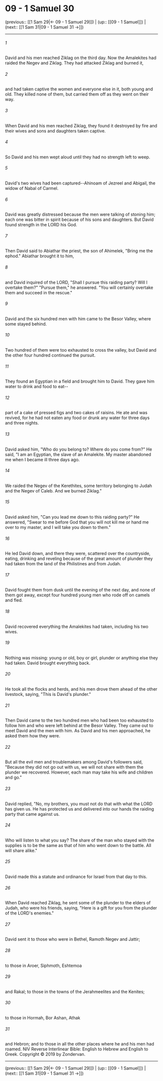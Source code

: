 # 09 - 1 Samuel 30

(previous:: [[1 Sam 29|← 09 - 1 Samuel 29]]) | (up:: [[09 - 1 Samuel]]) | (next:: [[1 Sam 31|09 - 1 Samuel 31 →]])

***


###### 1 
David and his men reached Ziklag on the third day. Now the Amalekites had raided the Negev and Ziklag. They had attacked Ziklag and burned it, 

###### 2 
and had taken captive the women and everyone else in it, both young and old. They killed none of them, but carried them off as they went on their way. 

###### 3 
When David and his men reached Ziklag, they found it destroyed by fire and their wives and sons and daughters taken captive. 

###### 4 
So David and his men wept aloud until they had no strength left to weep. 

###### 5 
David's two wives had been captured--Ahinoam of Jezreel and Abigail, the widow of Nabal of Carmel. 

###### 6 
David was greatly distressed because the men were talking of stoning him; each one was bitter in spirit because of his sons and daughters. But David found strength in the LORD his God. 

###### 7 
Then David said to Abiathar the priest, the son of Ahimelek, "Bring me the ephod." Abiathar brought it to him, 

###### 8 
and David inquired of the LORD, "Shall I pursue this raiding party? Will I overtake them?" "Pursue them," he answered. "You will certainly overtake them and succeed in the rescue." 

###### 9 
David and the six hundred men with him came to the Besor Valley, where some stayed behind. 

###### 10 
Two hundred of them were too exhausted to cross the valley, but David and the other four hundred continued the pursuit. 

###### 11 
They found an Egyptian in a field and brought him to David. They gave him water to drink and food to eat-- 

###### 12 
part of a cake of pressed figs and two cakes of raisins. He ate and was revived, for he had not eaten any food or drunk any water for three days and three nights. 

###### 13 
David asked him, "Who do you belong to? Where do you come from?" He said, "I am an Egyptian, the slave of an Amalekite. My master abandoned me when I became ill three days ago. 

###### 14 
We raided the Negev of the Kerethites, some territory belonging to Judah and the Negev of Caleb. And we burned Ziklag." 

###### 15 
David asked him, "Can you lead me down to this raiding party?" He answered, "Swear to me before God that you will not kill me or hand me over to my master, and I will take you down to them." 

###### 16 
He led David down, and there they were, scattered over the countryside, eating, drinking and reveling because of the great amount of plunder they had taken from the land of the Philistines and from Judah. 

###### 17 
David fought them from dusk until the evening of the next day, and none of them got away, except four hundred young men who rode off on camels and fled. 

###### 18 
David recovered everything the Amalekites had taken, including his two wives. 

###### 19 
Nothing was missing: young or old, boy or girl, plunder or anything else they had taken. David brought everything back. 

###### 20 
He took all the flocks and herds, and his men drove them ahead of the other livestock, saying, "This is David's plunder." 

###### 21 
Then David came to the two hundred men who had been too exhausted to follow him and who were left behind at the Besor Valley. They came out to meet David and the men with him. As David and his men approached, he asked them how they were. 

###### 22 
But all the evil men and troublemakers among David's followers said, "Because they did not go out with us, we will not share with them the plunder we recovered. However, each man may take his wife and children and go." 

###### 23 
David replied, "No, my brothers, you must not do that with what the LORD has given us. He has protected us and delivered into our hands the raiding party that came against us. 

###### 24 
Who will listen to what you say? The share of the man who stayed with the supplies is to be the same as that of him who went down to the battle. All will share alike." 

###### 25 
David made this a statute and ordinance for Israel from that day to this. 

###### 26 
When David reached Ziklag, he sent some of the plunder to the elders of Judah, who were his friends, saying, "Here is a gift for you from the plunder of the LORD's enemies." 

###### 27 
David sent it to those who were in Bethel, Ramoth Negev and Jattir; 

###### 28 
to those in Aroer, Siphmoth, Eshtemoa 

###### 29 
and Rakal; to those in the towns of the Jerahmeelites and the Kenites; 

###### 30 
to those in Hormah, Bor Ashan, Athak 

###### 31 
and Hebron; and to those in all the other places where he and his men had roamed. NIV Reverse Interlinear Bible: English to Hebrew and English to Greek. Copyright © 2019 by Zondervan.

***

(previous:: [[1 Sam 29|← 09 - 1 Samuel 29]]) | (up:: [[09 - 1 Samuel]]) | (next:: [[1 Sam 31|09 - 1 Samuel 31 →]])
